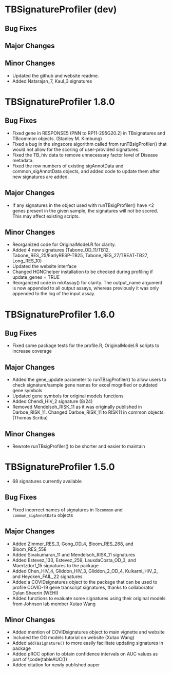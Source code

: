 # TBSignatureProfiler (dev)

## Bug Fixes

## Major Changes

## Minor Changes
* Updated the github and website readme.
* Added Natarajan_7, Kaul_3 signatures

# TBSignatureProfiler 1.8.0

## Bug Fixes
* Fixed gene in RESPONSE5 (PNN to RP11-295G20.2) in TBsignatures and TBcommon objects. (Stanley M. Kimbung)
* Fixed a bug in the singscore algorithm called from runTBsigProfiler() that would not allow for the scoring of user-provided signatures.
* Fixed the TB_hiv data to remove unnecessary factor level of Disease metadata. 
* Fixed the row numbers of existing sigAnnotData and common_sigAnnotData objects, and added code to update them after new signatures are added.

## Major Changes
* If any signatures in the object used with runTBsigProfiler() have <2 genes present in the given sample, the signatures will not be scored. This may affect existing scripts.

## Minor Changes
* Reorganized code for OriginalModel.R for clarity.
* Added 4 new signatures (Tabone_OD_11/TB12, Tabone_RES_25/EarlyRESP-TB25, Tabone_RES_27/TREAT-TB27, Long_RES_10)
* Updated the website interface
* Changed HGNChelper installation to be checked during profiling if update_genes = TRUE
* Reorganized code in mkAssay() for clarity. The output_name argument is now appended to all output assays, whereas previously it was only appended to the log of the input assay.

# TBSignatureProfiler 1.6.0

## Bug Fixes
* Fixed some package tests for the profile.R, OriginalModel.R scripts to increase coverage

## Major Changes
* Added the gene_update parameter to runTBsigProfiler() to allow users to check signature/sample gene names for excel mogrified or outdated gene symbols
* Updated gene symbols for original models functions
* Added Chendi_HIV_2 signature (8/24)
* Removed Mendelsoh_RISK_11 as it was originally published in Darboe_RISK_11. Changed Darboe_RISK_11 to RISK11 in common objects. (Thomas Scriba) 

## Minor Changes
* Rewrote runTBsigProfiler() to be shorter and easier to maintain

# TBSignatureProfiler 1.5.0

* 68 signatures currently available

## Bug Fixes
* Fixed incorrect names of signatures in `Tbcommon` and `common_sigAnnotData` objects

## Major Changes
* Added Zimmer_RES_3, Gong_OD_4, Bloom_RES_268, and Bloom_RES_558
* Added Sivakumaran_11 and Mendelsoh_RISK_11 signatures
* Added Estevez_133, Estevez_259, LauxdaCosta_OD_3, and Maertzdorf_15 signatures to the package
* Added Chen_HIV_4, Gliddon_HIV_3, Gliddon_2_OD_4, Kulkarni_HIV_2, and Heycken_FAIL_22 signatures
* Added a COVIDsignatures object to the package that can be used to profile COVID-19 gene transcript signatures, thanks to collaborator Dylan Sheerin (WEHI)
* Added functions to evaluate some signatures using their original models from Johnson lab member Xutao Wang

## Minor Changes
* Added mention of COVIDsignatures object to main vignette and website
* Included the OG models tutorial on website (Xutao Wang)
* Added `addTBsignature()` to more easily facilitate updating signatures in package
* Added pROC option to obtain confidence intervals on AUC values as part of \code{tableAUC()}
* Added citation for newly published paper